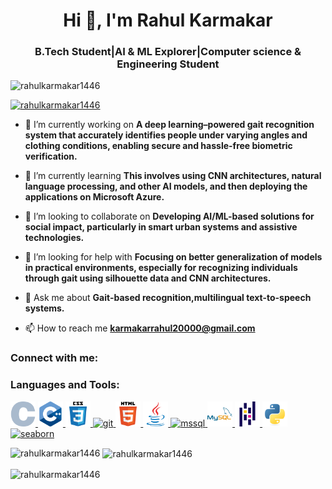 <h1 align="center">Hi 👋, I'm Rahul Karmakar</h1>
<h3 align="center">B.Tech Student|AI & ML Explorer|Computer science & Engineering Student</h3>

<p align="left"> <img src="https://komarev.com/ghpvc/?username=rahulkarmakar1446&label=Profile%20views&color=0e75b6&style=flat" alt="rahulkarmakar1446" /> </p>

<p align="left"> <a href="https://github.com/ryo-ma/github-profile-trophy"><img src="https://github-profile-trophy.vercel.app/?username=rahulkarmakar1446" alt="rahulkarmakar1446" /></a> </p>

- 🔭 I’m currently working on **A deep learning–powered gait recognition system that accurately identifies people under varying angles and clothing conditions, enabling secure and hassle-free biometric verification.**

- 🌱 I’m currently learning **This involves using CNN architectures, natural language processing, and other AI models, and then deploying the applications on Microsoft Azure.**

- 👯 I’m looking to collaborate on **Developing AI/ML-based solutions for social impact, particularly in smart urban systems and assistive technologies.**

- 🤝 I’m looking for help with **Focusing on better generalization of models in practical environments, especially for recognizing individuals through gait using silhouette data and CNN architectures.**

- 💬 Ask me about **Gait-based recognition,multilingual text-to-speech systems.**

- 📫 How to reach me **karmakarrahul20000@gmail.com**

<h3 align="left">Connect with me:</h3>
<p align="left">
</p>

<h3 align="left">Languages and Tools:</h3>
<p align="left"> <a href="https://www.cprogramming.com/" target="_blank" rel="noreferrer"> <img src="https://raw.githubusercontent.com/devicons/devicon/master/icons/c/c-original.svg" alt="c" width="40" height="40"/> </a> <a href="https://www.w3schools.com/cpp/" target="_blank" rel="noreferrer"> <img src="https://raw.githubusercontent.com/devicons/devicon/master/icons/cplusplus/cplusplus-original.svg" alt="cplusplus" width="40" height="40"/> </a> <a href="https://www.w3schools.com/css/" target="_blank" rel="noreferrer"> <img src="https://raw.githubusercontent.com/devicons/devicon/master/icons/css3/css3-original-wordmark.svg" alt="css3" width="40" height="40"/> </a> <a href="https://git-scm.com/" target="_blank" rel="noreferrer"> <img src="https://www.vectorlogo.zone/logos/git-scm/git-scm-icon.svg" alt="git" width="40" height="40"/> </a> <a href="https://www.w3.org/html/" target="_blank" rel="noreferrer"> <img src="https://raw.githubusercontent.com/devicons/devicon/master/icons/html5/html5-original-wordmark.svg" alt="html5" width="40" height="40"/> </a> <a href="https://www.java.com" target="_blank" rel="noreferrer"> <img src="https://raw.githubusercontent.com/devicons/devicon/master/icons/java/java-original.svg" alt="java" width="40" height="40"/> </a> <a href="https://www.microsoft.com/en-us/sql-server" target="_blank" rel="noreferrer"> <img src="https://www.svgrepo.com/show/303229/microsoft-sql-server-logo.svg" alt="mssql" width="40" height="40"/> </a> <a href="https://www.mysql.com/" target="_blank" rel="noreferrer"> <img src="https://raw.githubusercontent.com/devicons/devicon/master/icons/mysql/mysql-original-wordmark.svg" alt="mysql" width="40" height="40"/> </a> <a href="https://pandas.pydata.org/" target="_blank" rel="noreferrer"> <img src="https://raw.githubusercontent.com/devicons/devicon/2ae2a900d2f041da66e950e4d48052658d850630/icons/pandas/pandas-original.svg" alt="pandas" width="40" height="40"/> </a> <a href="https://www.python.org" target="_blank" rel="noreferrer"> <img src="https://raw.githubusercontent.com/devicons/devicon/master/icons/python/python-original.svg" alt="python" width="40" height="40"/> </a> <a href="https://seaborn.pydata.org/" target="_blank" rel="noreferrer"> <img src="https://seaborn.pydata.org/_images/logo-mark-lightbg.svg" alt="seaborn" width="40" height="40"/> </a> </p>

<p><img align="left" src="https://github-readme-stats.vercel.app/api/top-langs?username=rahulkarmakar1446&show_icons=true&locale=en&layout=compact" alt="rahulkarmakar1446" /></p>

<p>&nbsp;<img align="center" src="https://github-readme-stats.vercel.app/api?username=rahulkarmakar1446&show_icons=true&locale=en" alt="rahulkarmakar1446" /></p>

<p><img align="center" src="https://github-readme-streak-stats.herokuapp.com/?user=rahulkarmakar1446&" alt="rahulkarmakar1446" /></p>


